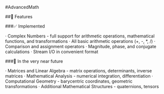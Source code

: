 #AdvancedMath

##🚀 Features

###✅ Implemented

· Complex Numbers - full support for arithmetic operations, mathematical functions, and transformations
  · All basic arithmetic operations (+, -, *, /)
  · Comparison and assignment operators
  · Magnitude, phase, and conjugate calculations
  · Stream I/O in convenient format

###🔄 In the very near future

· Matrices and Linear Algebra - matrix operations, determinants, inverse matrices
· Mathematical Analysis - numerical integration, differentiation
· Computational Geometry - barycentric coordinates, geometric transformations
· Additional Mathematical Structures - quaternions, tensors